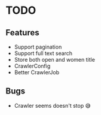 # TODO

## Features

- Support pagination
- Support full text search
- Store both open and women title
- CrawlerConfig
- Better CrawlerJob

## Bugs
- Crawler seems doesn't stop :sweat_smile:
